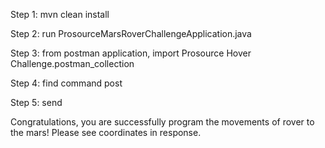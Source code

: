 Step 1: mvn clean install

Step 2: run ProsourceMarsRoverChallengeApplication.java

Step 3: from postman application, import Prosource Hover Challenge.postman_collection

Step 4: find command post

Step 5: send

Congratulations, you are successfully program the movements of rover to the mars! Please see coordinates in response.
